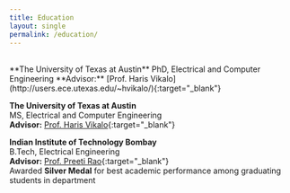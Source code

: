 ```yaml
---
title: Education
layout: single
permalink: /education/
---
```

<br> 
**The University of Texas at Austin**  
PhD, Electrical and Computer Engineering
**Advisor:** [Prof. Haris Vikalo](http://users.ece.utexas.edu/~hvikalo/){:target="_blank"}  

**The University of Texas at Austin**  
MS, Electrical and Computer Engineering  
**Advisor:** [Prof. Haris Vikalo](http://users.ece.utexas.edu/~hvikalo/){:target="_blank"}  

**Indian Institute of Technology Bombay**  
B.Tech, Electrical Engineering  
**Advisor:** [Prof. Preeti Rao](https://www.ee.iitb.ac.in/wiki/faculty/prao){:target="_blank"}  
Awarded **Silver Medal** for best academic performance among graduating students in department
